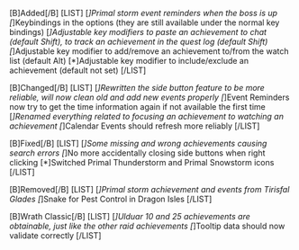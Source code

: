 [B]Added[/B]
[LIST]
[*]Primal storm event reminders when the boss is up
[*]Keybindings in the options (they are still available under the normal key bindings)
[*]Adjustable key modifiers to paste an achievement to chat (default Shift), to track an achievement in the quest log (default Shift)
[*]Adjustable key modifier to add/remove an achievement to/from the watch list (default Alt)
[*]Adjustable key modifier to include/exclude an achievement (default not set)
[/LIST]

[B]Changed[/B]
[LIST]
[*]Rewritten the side button feature to be more reliable, will now clean old and add new events properly
[*]Event Reminders now try to get the time information again if not available the first time
[*]Renamed everything related to focusing an achievement to watching an achievement
[*]Calendar Events should refresh more reliably
[/LIST]

[B]Fixed[/B]
[LIST]
[*]Some missing and wrong achievements causing search errors
[*]No more accidentally closing side buttons when right clicking
[*]Switched Primal Thunderstorm and Primal Snowstorm icons
[/LIST]

[B]Removed[/B]
[LIST]
[*]Primal storm achievement and events from Tirisfal Glades
[*]Snake for Pest Control in Dragon Isles
[/LIST]

[B]Wrath Classic[/B]
[LIST]
[*]Ulduar 10 and 25 achievements are obtainable, just like the other raid achievements
[*]Tooltip data should now validate correctly
[/LIST]

